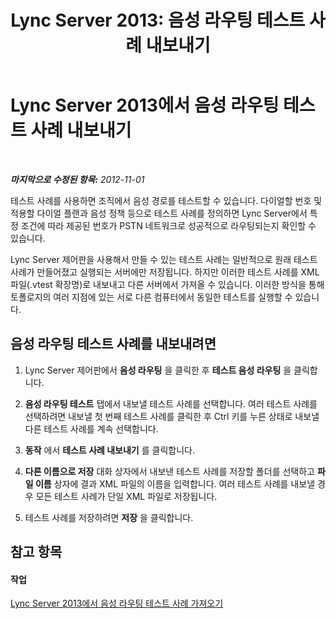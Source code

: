 ﻿---
title: 'Lync Server 2013: 음성 라우팅 테스트 사례 내보내기'
TOCTitle: 음성 라우팅 테스트 사례 내보내기
ms:assetid: 489ac472-1a35-4755-b390-48f7cdf31e94
ms:mtpsurl: https://technet.microsoft.com/ko-kr/library/Gg425957(v=OCS.15)
ms:contentKeyID: 49303519
ms.date: 08/10/2015
mtps_version: v=OCS.15
ms.translationtype: HT
---

# Lync Server 2013에서 음성 라우팅 테스트 사례 내보내기

 

_**마지막으로 수정된 항목:** 2012-11-01_

테스트 사례를 사용하면 조직에서 음성 경로를 테스트할 수 있습니다. 다이얼할 번호 및 적용할 다이얼 플랜과 음성 정책 등으로 테스트 사례를 정의하면 Lync Server에서 특정 조건에 따라 제공된 번호가 PSTN 네트워크로 성공적으로 라우팅되는지 확인할 수 있습니다.

Lync Server 제어판을 사용해서 만들 수 있는 테스트 사례는 일반적으로 원래 테스트 사례가 만들어졌고 실행되는 서버에만 저장됩니다. 하지만 이러한 테스트 사례를 XML 파일(.vtest 확장명)로 내보내고 다른 서버에서 가져올 수 있습니다. 이러한 방식을 통해 토폴로지의 여러 지점에 있는 서로 다른 컴퓨터에서 동일한 테스트를 실행할 수 있습니다.

## 음성 라우팅 테스트 사례를 내보내려면

1.  Lync Server 제어판에서 **음성 라우팅** 을 클릭한 후 **테스트 음성 라우팅** 을 클릭합니다.

2.  **음성 라우팅 테스트** 탭에서 내보낼 테스트 사례를 선택합니다. 여러 테스트 사례를 선택하려면 내보낼 첫 번째 테스트 사례를 클릭한 후 Ctrl 키를 누른 상태로 내보낼 다른 테스트 사례를 계속 선택합니다.

3.  **동작** 에서 **테스트 사례 내보내기** 를 클릭합니다.

4.  **다른 이름으로 저장** 대화 상자에서 내보낸 테스트 사례를 저장할 폴더를 선택하고 **파일 이름** 상자에 결과 XML 파일의 이름을 입력합니다. 여러 테스트 사례를 내보낼 경우 모든 테스트 사례가 단일 XML 파일로 저장됩니다.

5.  테스트 사례를 저장하려면 **저장** 을 클릭합니다.

## 참고 항목

#### 작업

[Lync Server 2013에서 음성 라우팅 테스트 사례 가져오기](lync-server-2013-import-voice-routing-test-cases.md)

